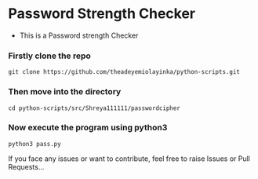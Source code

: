 # Password Strength Checker

- This is a Password strength Checker

### Firstly clone the repo
```
git clone https://github.com/theadeyemiolayinka/python-scripts.git
```

### Then move into the directory
```
cd python-scripts/src/Shreya111111/passwordcipher
```

### Now execute the program using python3
```
python3 pass.py
```

If you face any issues or want to contribute, feel free to raise Issues or Pull Requests...
